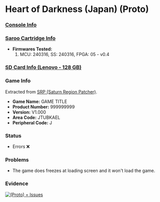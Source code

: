 # Heart of Darkness (Japan) (Proto)

### [Console Info](../../../../../Info/Consoles/VA13/README.md)

### [Saroo Cartridge Info](../../../../../Info/Cartridges/RetroGameParadiseStore/1.32F/README.md)

- <b>Firmwares Tested:</b>
  1. MCU: 240316, SS: 240316, FPGA: 05 - v0.4

### [SD Card Info (Lenovo - 128 GB)](../../../../../Info/SdCards/Lenovo/128GB/fat32/README.md)

### Game Info

Extracted from [SRP (Saturn Region Patcher)](https://segaxtreme.net/resources/saturn-region-patcher.81/download).

- <b>Game Name:</b> GAME TITLE
- <b>Product Number:</b> 999999999
- <b>Version:</b> V1.000
- <b>Area Code:</b> JTUBKAEL
- <b>Peripheral Code:</b> J

### Status

- Errors :x:

### Problems

- The game does freezes at loading screen and it won't load the game.

### Evidence

[![ (Proto) = Issues](https://img.youtube.com/vi/Pf0PGkGJmOA/0.jpg)](https://www.youtube.com/watch?v=Pf0PGkGJmOA)
